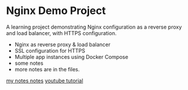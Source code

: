 # Nginx Demo Project

A learning project demonstrating Nginx configuration as a reverse proxy and load balancer, with HTTPS configuration.

- Nginx as reverse proxy & load balancer
- SSL configuration for HTTPS
- Multiple app instances using Docker Compose
- some notes 
- more notes are in the files.


[my notes notes](https://www.notion.so/Full-NGINX-Tutorial-Demo-Project-with-Node-js-Docker-1c51885946cf8056810cffca5d8372ef?pvs=4)
[youtube tutorial](https://youtu.be/q8OleYuqntY?si=z1xb7kOLyqM51dn_)
